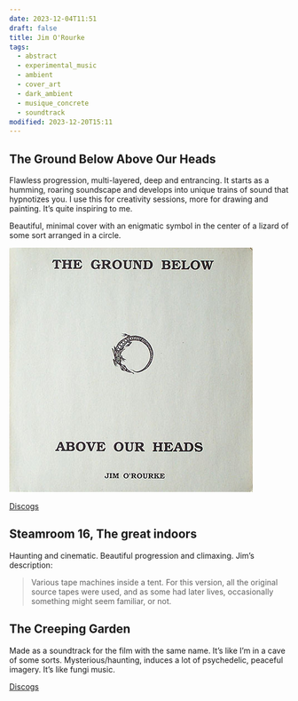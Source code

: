 ```yaml
---
date: 2023-12-04T11:51
draft: false
title: Jim O'Rourke
tags:
  - abstract
  - experimental_music
  - ambient
  - cover_art
  - dark_ambient
  - musique_concrete
  - soundtrack
modified: 2023-12-20T15:11
---
```

## The Ground Below Above Our Heads

Flawless progression, multi-layered, deep and entrancing. It starts as a humming, roaring soundscape and develops into unique trains of sound that hypnotizes you. I use this for creativity sessions, more for drawing and painting. It’s quite inspiring to me.

Beautiful, minimal cover with an enigmatic symbol in the center of a lizard of some sort arranged in a circle.

![As described before. Background is paper white and in black is the serif font title broken in two, with half above the symbol and the rest below, with Jim's name at the very bottom](../attachment/vsc-paste/jim-orourke-231204115546.png)

[Discogs](https://www.discogs.com/master/98729-Jim-ORourke-The-Ground-Below-Above-Our-Heads)

## Steamroom 16, The great indoors

Haunting and cinematic. Beautiful progression and climaxing. Jim’s description:

> Various tape machines inside a tent. For this version, all the original source tapes were used, and as some had later lives, occasionally something might seem familiar, or not.

## The Creeping Garden

Made as a soundtrack for the film with the same name. It’s like I’m in a cave of some sorts. Mysterious/haunting, induces a lot of psychedelic, peaceful imagery. It’s like fungi music.

[Discogs](https://www.discogs.com/release/10045616-Jim-ORourke-The-Creeping-Garden-Soundtrack)